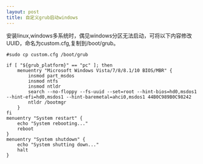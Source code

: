 ```yaml
---
layout: post
title: 自定义grub启动windows
---
```

安装linux,windows多系统时，偶见windows分区无法启动，可将以下内容修改UUID，命名为custom.cfg,复制到/boot/grub。
```
#sudo cp custom.cfg /boot/grub

if [ "${grub_platform}" == "pc" ]; then
	menuentry "Microsoft Windows Vista/7/8/8.1/10 BIOS/MBR" {
		insmod part_msdos
		insmod ntfs
		insmod ntldr     
		search --no-floppy --fs-uuid --set=root --hint-bios=hd0,msdos1 --hint-efi=hd0,msdos1 --hint-baremetal=ahci0,msdos1 44B0C989B0C98242
		ntldr /bootmgr
	}
fi
menuentry "System restart" {
	echo "System rebooting..."
	reboot
}
menuentry "System shutdown" {
	echo "System shutting down..."
	halt
}
```